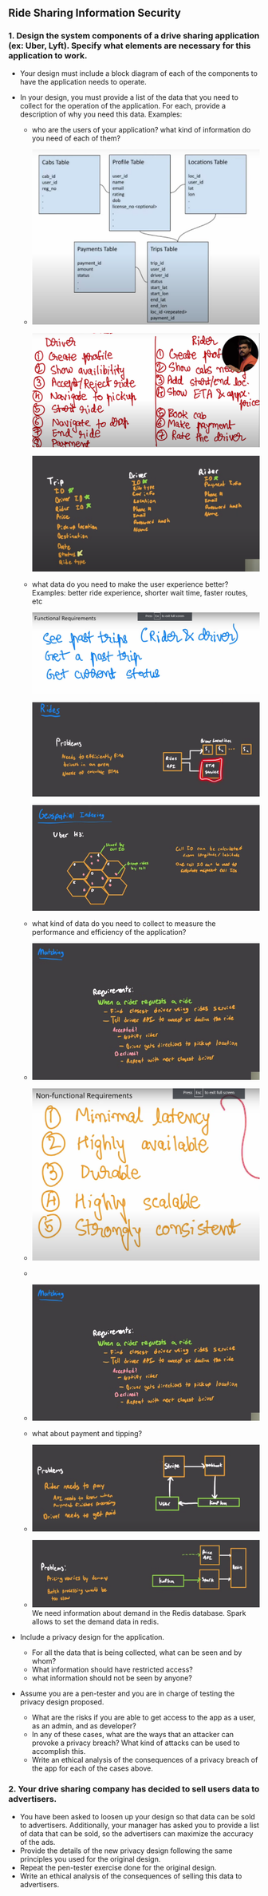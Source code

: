 ## Ride Sharing Information Security

### 1. Design the system components of a drive sharing application (ex: Uber, Lyft). Specify what elements are necessary for this application to work.

- Your design must include a block diagram of each of the components to have the application needs to operate.

- In your design, you must provide a list of the data that you need to collect for the operation of the application. For each, provide a description of why you need this data. Examples:

  - who are the users of your application? what kind of information do you need of each of them?

  - ![image-20231209100945732](.\images\image-20231209100945732.png)

    ![image-20231209100336909](.\images\image-20231209100336909.png)

    ![image-20231209101024274](.\images\image-20231209101024274.png)

  - what data do you need to make the user experience better? Examples: better ride experience, shorter wait time, faster routes, etc

    ![image-20231209100421674](.\images\image-20231209100421674.png)

    ![image-20231209101721044](.\images\image-20231209101721044.png)

    ![image-20231209101753136](.\images\image-20231209101753136.png)

  - what kind of data do you need to collect to measure the performance and efficiency of the application?

  - ![image-20231209101859993](.\images\image-20231209101859993.png)

  - ![image-20231209100502794](.\images\image-20231209100502794.png)

  -

  - ![image-20231209100758507](.\images\image-20231209101849781.png)

  - what about payment and tipping?

  - ![image-20231209101358851](.\images\image-20231209101358851.png)

  - ![image-20231209101442137](.\images\image-20231209101442137.png)We need information about demand in the Redis database. Spark allows to set the demand data in redis.

- Include a privacy design for the application.
  - For all the data that is being collected, what can be seen and by whom?
  - What information should have restricted access?
  - what information should not be seen by anyone?
- Assume you are a pen-tester and you are in charge of testing the privacy design proposed.
  - What are the risks if you are able to get access to the app as a user, as an admin, and as developer?
  - In any of these cases, what are the ways that an attacker can provoke a privacy breach? What kind of attacks can be used to accomplish this.
  - Write an ethical analysis of the consequences of a privacy breach of the app for each of the cases above.

### 2. Your drive sharing company has decided to sell users data to advertisers.

- You have been asked to loosen up your design so that data can be sold to advertisers. Additionally, your manager has asked you to provide a list of data that can be sold, so the advertisers can maximize the accuracy of the ads.
- Provide the details of the new privacy design following the same principles you used for the original design.
- Repeat the pen-tester exercise done for the original design.
- Write an ethical analysis of the consequences of selling this data to advertisers.
